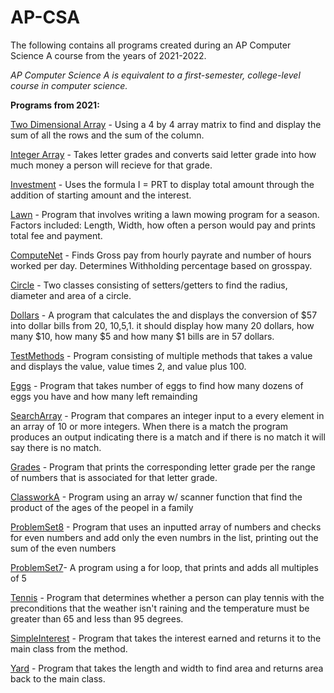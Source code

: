 # AP-CSA

The following contains all programs created during an AP Computer Science A course from the years of 2021-2022.

 _AP Computer Science A is equivalent to a first-semester, college-level course in computer science._

**Programs from 2021:**

[Two Dimensional Array](https://github.com/TL0225/AP-CSA/blob/main/src/TwoDimensionalScanner.java) - Using a 4 by 4 array matrix to find and display the sum of all the rows and the sum of the column. 

[Integer Array](https://github.com/TL0225/AP-CSA/blob/main/src/GFM.java) - Takes letter grades and converts said letter grade into how much money a person will recieve for that grade.

[Investment](https://github.com/TL0225/AP-CSA/blob/main/src/Investment.java) - Uses the formula I = PRT to display total amount through the addition of starting amount and the interest.

[Lawn](https://github.com/TL0225/AP-CSA/blob/main/src/Lawn2.java) - Program that involves writing a lawn mowing program for a season. Factors included: Length, Width, how often a person would pay and prints total fee and payment.

[ComputeNet](https://github.com/TL0225/AP-CSA/blob/main/src/ComputeNet.java) - Finds Gross pay from hourly payrate and number of hours worked per day. Determines Withholding percentage based on grosspay.

[Circle](https://github.com/TL0225/AP-CSA/tree/main/src/Circle) - Two classes consisting of setters/getters to find the radius, diameter and area of a circle.

[Dollars](https://github.com/TL0225/AP-CSA/blob/main/src/Dollars.java) - A program that calculates the and displays the conversion of $57 into dollar bills from 20, 10,5,1. it should display how many 20 dollars, how many $10, how many $5 and how many $1 bills are in 57 dollars.

[TestMethods](https://github.com/TL0225/AP-CSA/blob/main/src/TestMethods.java) - Program consisting of multiple methods that takes a value and displays the value, value times 2, and value plus 100.

[Eggs](https://github.com/TL0225/AP-CSA/blob/main/src/Eggs.java) - Program that takes number of eggs to find how many dozens of eggs you have and how many left remainding

[SearchArray](https://github.com/TL0225/AP-CSA/blob/main/src/SearchArray.java) - Program that compares an integer input to a every element in an array of 10 or more integers. When there is a match the program produces an output indicating there is a match and if there is no match it will say there is no match.

[Grades](https://github.com/TL0225/AP-CSA/blob/main/src/Grades.java) - Program that prints the corresponding letter grade per the range of numbers that is associated for that letter grade.

[ClassworkA](https://github.com/TL0225/AP-CSA/blob/main/src/ClassWorkA.java) - Program using an array w/ scanner function that find the product of the ages of the peopel in a family

[ProblemSet8](https://github.com/TL0225/AP-CSA/blob/main/src/ProblemSet8.java) - Program that uses an inputted array of numbers and checks for even numbers and add only the even numbrs in the list, printing out the sum of the even numbers

[ProblemSet7](https://github.com/TL0225/AP-CSA/blob/main/src/ProblemSet7.java)- A program using a for loop, that prints and adds all multiples of 5

[Tennis](https://github.com/TL0225/AP-CSA/blob/main/src/Tennis.java) - Program that determines whether a person can play tennis with the preconditions that the weather isn't raining and the temperature must be greater than 65 and less than 95 degrees.

[SimpleInterest](https://github.com/TL0225/AP-CSA/blob/main/src/Project2/SimpleInterest.java) - Program that takes the interest earned and returns it to the main class from the method. 

[Yard](https://github.com/TL0225/AP-CSA/blob/main/src/Project2/Yard.java) - Program that takes the length and width to find area and returns area back to the main class.
